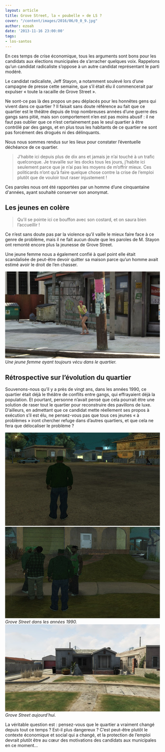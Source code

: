 ```yaml
---
layout: article
title: Grove Street, la « poubelle » de LS ?
cover: "/content/images/2016/06/0_0_9.jpg"
author: ezoah
date: '2013-11-16 23:00:00'
tags:
- los-santos
---
```


En ces temps de crise économique, tous les arguments sont bons pour les candidats aux élections municipales de s’arracher quelques voix. Rappelons qu’un candidat radicaliste s’oppose à un autre candidat représentant le parti modéré.

Le candidat radicaliste, Jeff Stayon, a notamment soulevé lors d’une campagne de presse cette semaine, que s’il était élu il commencerait par expulser « toute la racaille de Grove Street ».

Ne sont-ce pas là des propos un peu déplacés pour les honnêtes gens qui vivent dans ce quartier ? Il faisait sans doute référence au fait que ce quartier est le théâtre depuis de trop nombreuses années d’une guerre des gangs sans pitié, mais son comportement n’en est pas moins abusif : il ne faut pas oublier que ce n’est certainement pas le seul quartier à être contrôlé par des gangs, et en plus tous les habitants de ce quartier ne sont pas forcément des drogués ni des délinquants.

Nous nous sommes rendus sur les lieux pour constater l’éventuelle déchéance de ce quartier.

> J’habite ici depuis plus de dix ans et jamais je n’ai touché à un trafic quelconque. Je travaille sur les docks tous les jours, j’habite ici seulement parce que je n’ai pas les moyens de m’offrir mieux. Ces politicards n’ont qu’à faire quelque chose contre la crise de l’emploi plutôt que de vouloir tout raser injustement !

Ces paroles nous ont été rapportées par un homme d’une cinquantaine d'années, ayant souhaité conserver son anonymat.

## Les jeunes en colère

> Qu’il se pointe ici ce bouffon avec son costard, et on saura bien l’accueillir !

Ce n’est sans doute pas par la violence qu’il vaille le mieux faire face à ce genre de problème, mais il ne fait aucun doute que les paroles de M. Stayon ont remonté encore plus la jeunesse de Grove Street.

Une jeune femme nous a également confié à quel point elle était scandalisée de peut-être devoir quitter sa maison parce qu’un homme avait estimé avoir le droit de l’en chasser.

![Une jeune femme ayant toujours vécu dans le quartier.](/content/images/2016/06/0_0_8.jpg)
_Une jeune femme ayant toujours vécu dans le quartier._

## Rétrospective sur l’évolution du quartier

Souvenons-nous qu’il y a près de vingt ans, dans les années 1990, ce quartier était déjà le théâtre de conflits entre gangs, qui effrayaient déjà la population. Et pourtant, personne n’avait pensé que cela pourrait être une solution de raser tout le quartier pour reconstruire des pavillons de luxe. D’ailleurs, en admettant que ce candidat mette réellement ses propos à exécution s’il est élu, ne pensez-vous pas que tous ces jeunes « à problèmes » iront chercher refuge dans d’autres quartiers, et que cela ne fera que délocaliser le problème ?

![](/content/images/2016/06/Groove_Street.jpg)
![Grove Street dans les années 1990.](/content/images/2016/06/Groove_Street_2.jpg)
_Grove Street dans les années 1990._[](/content/images/2016/06/0_0_10.jpg)
![Grove Street aujourd'hui.](/content/images/2016/06/0_0_11.jpg)
_Grove Street aujourd'hui._

La véritable question est : pensez-vous que le quartier a vraiment changé depuis tout ce temps ? Est-il plus dangereux ? C’est peut-être plutôt le contexte économique et social qui a changé, et la protection de l’emploi devrait plutôt être au cœur des motivations des candidats aux municipales en ce moment...

<!--kg-card-end: markdown-->
